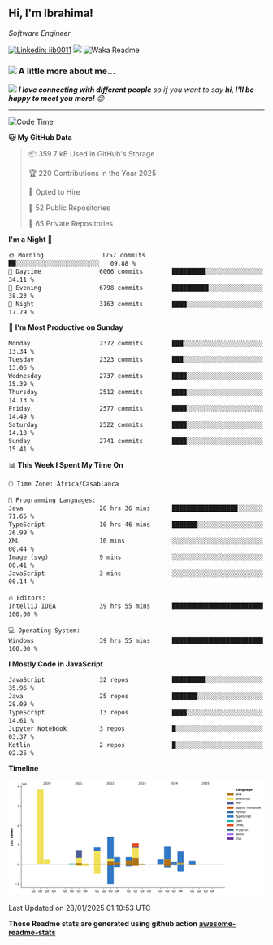 <h2>Hi, I'm Ibrahima! </h2>
<p><em>Software Engineer 
</em></p>


[![Linkedin: iib0011](https://img.shields.io/badge/-iib0011-blue?style=flat-square&logo=Linkedin&logoColor=white&link=https://www.linkedin.com/in/iib0011/)](https://www.linkedin.com/in/iib0011/)
![](https://visitor-badge.glitch.me/badge?page_id=iib0011)
![Waka Readme](https://github.com/iib0011/iib0011/workflows/Waka%20Readme/badge.svg)


### <img src="https://media.giphy.com/media/VgCDAzcKvsR6OM0uWg/giphy.gif" width="50"> A little more about me...  


<img src="https://media.giphy.com/media/LnQjpWaON8nhr21vNW/giphy.gif" width="60"> <em><b>I love connecting with different people</b> so if you want to say <b>hi, I'll be happy to meet you more!</b> 😊</em>

---
<!--START_SECTION:waka-->
![Code Time](http://img.shields.io/badge/Code%20Time-4%2C321%20hrs%2037%20mins-blue)

**🐱 My GitHub Data** 

> 📦 359.7 kB Used in GitHub's Storage 
 > 
> 🏆 220 Contributions in the Year 2025
 > 
> 💼 Opted to Hire
 > 
> 📜 52 Public Repositories 
 > 
> 🔑 65 Private Repositories 
 > 
**I'm a Night 🦉** 

```text
🌞 Morning                1757 commits        ██░░░░░░░░░░░░░░░░░░░░░░░   09.88 % 
🌆 Daytime                6066 commits        █████████░░░░░░░░░░░░░░░░   34.11 % 
🌃 Evening                6798 commits        ██████████░░░░░░░░░░░░░░░   38.23 % 
🌙 Night                  3163 commits        ████░░░░░░░░░░░░░░░░░░░░░   17.79 % 
```
📅 **I'm Most Productive on Sunday** 

```text
Monday                   2372 commits        ███░░░░░░░░░░░░░░░░░░░░░░   13.34 % 
Tuesday                  2323 commits        ███░░░░░░░░░░░░░░░░░░░░░░   13.06 % 
Wednesday                2737 commits        ████░░░░░░░░░░░░░░░░░░░░░   15.39 % 
Thursday                 2512 commits        ████░░░░░░░░░░░░░░░░░░░░░   14.13 % 
Friday                   2577 commits        ████░░░░░░░░░░░░░░░░░░░░░   14.49 % 
Saturday                 2522 commits        ████░░░░░░░░░░░░░░░░░░░░░   14.18 % 
Sunday                   2741 commits        ████░░░░░░░░░░░░░░░░░░░░░   15.41 % 
```


📊 **This Week I Spent My Time On** 

```text
🕑︎ Time Zone: Africa/Casablanca

💬 Programming Languages: 
Java                     28 hrs 36 mins      ██████████████████░░░░░░░   71.65 % 
TypeScript               10 hrs 46 mins      ███████░░░░░░░░░░░░░░░░░░   26.99 % 
XML                      10 mins             ░░░░░░░░░░░░░░░░░░░░░░░░░   00.44 % 
Image (svg)              9 mins              ░░░░░░░░░░░░░░░░░░░░░░░░░   00.41 % 
JavaScript               3 mins              ░░░░░░░░░░░░░░░░░░░░░░░░░   00.14 % 

🔥 Editors: 
IntelliJ IDEA            39 hrs 55 mins      █████████████████████████   100.00 % 

💻 Operating System: 
Windows                  39 hrs 55 mins      █████████████████████████   100.00 % 
```

**I Mostly Code in JavaScript** 

```text
JavaScript               32 repos            █████████░░░░░░░░░░░░░░░░   35.96 % 
Java                     25 repos            ███████░░░░░░░░░░░░░░░░░░   28.09 % 
TypeScript               13 repos            ████░░░░░░░░░░░░░░░░░░░░░   14.61 % 
Jupyter Notebook         3 repos             █░░░░░░░░░░░░░░░░░░░░░░░░   03.37 % 
Kotlin                   2 repos             █░░░░░░░░░░░░░░░░░░░░░░░░   02.25 % 
```



**Timeline**

![Lines of Code chart](https://raw.githubusercontent.com/iib0011/iib0011/master/assets/bar_graph.png)


 Last Updated on 28/01/2025 01:10:53 UTC
<!--END_SECTION:waka-->

**These Readme stats are generated using github action [awesome-readme-stats](https://github.com/iib0011/waka-readme-stats)**
